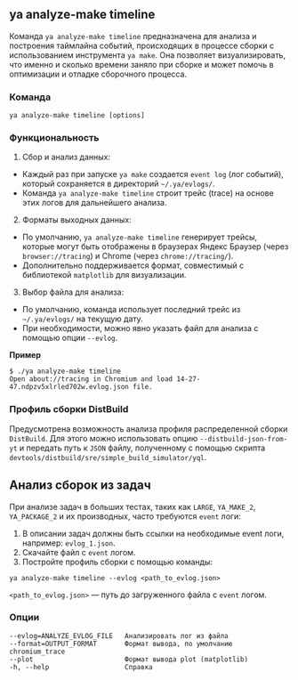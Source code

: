 ## ya analyze-make timeline

Команда `ya analyze-make timeline` предназначена для анализа и построения таймлайна событий, происходящих в процессе сборки с использованием инструмента `ya make`. Она позволяет визуализировать, что именно и сколько времени заняло при сборке и может помочь в оптимизации и отладке сборочного процесса.

### Команда

`ya analyze-make timeline [options]`

### Функциональность

1. Сбор и анализ данных:
- Каждый раз при запуске `ya make` создается `event log` (лог событий), который сохраняется в директорий `~/.ya/evlogs/`.
- Команда `ya analyze-make timeline` строит трейс (trace) на основе этих логов для дальнейшего анализа.

2. Форматы выходных данных:
- По умолчанию, `ya analyze-make timeline` генерирует трейсы, которые могут быть отображены в браузерах Яндекс Браузер (через `browser://tracing`) и Chrome (через `chrome://tracing/`).
- Дополнительно поддерживается формат, совместимый с библиотекой `matplotlib` для визуализации.

3. Выбор файла для анализа:
- По умолчанию, команда использует последний трейс из `~/.ya/evlogs/` на текущую дату.
- При необходимости, можно явно указать файл для анализа с помощью опции `--evlog`.

**Пример**
```
$ ./ya analyze-make timeline
Open about://tracing in Chromium and load 14-27-47.ndpzv5xlrled702w.evlog.json file.
```
### Профиль сборки DistBuild

Предусмотрена возможность анализа профиля распределенной сборки `DistBuild`. Для этого можно использовать опцию `--distbuild-json-from-yt` и передать путь к `JSON` файлу, полученному с помощью скрипта `devtools/distbuild/sre/simple_build_simulator/yql`.

## Анализ сборок из задач 

При анализе задач в больших тестах, таких как `LARGE`, `YA_MAKE_2`, `YA_PACKAGE_2` и их производных, часто требуются `event` логи:

1. В описании задач должны быть ссылки на необходимые event логи, например: `evlog_1.json`.
2. Скачайте файл с `event` логом.
3. Постройте профиль сборки с помощью команды:

```
ya analyze-make timeline --evlog <path_to_evlog.json>
```
`<path_to_evlog.json>` — путь до загруженного файла с `event` логом.

### Опции

```
--evlog=ANALYZE_EVLOG_FILE   Анализировать лог из файла
--format=OUTPUT_FORMAT       Формат вывода, по умолчанию chromium_trace 
--plot                       Формат вывода plot (matplotlib)
-h, --help                   Справка
```
